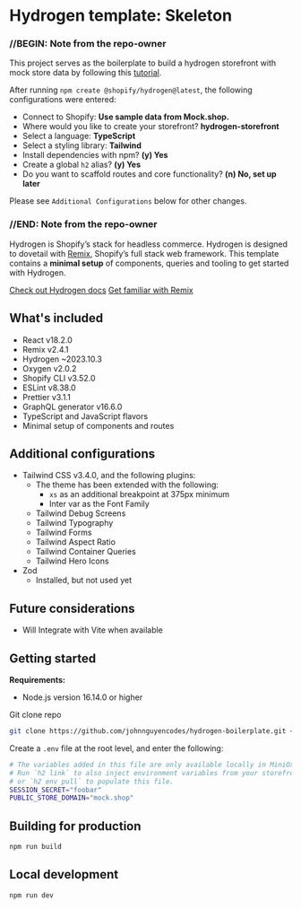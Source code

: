 # Hydrogen template: Skeleton

### //BEGIN: Note from the repo-owner

This project serves as the boilerplate to build a hydrogen storefront with mock store data by following this [tutorial](https://shopify.dev/docs/custom-storefronts/hydrogen/building/begin-development).

After running `npm create @shopify/hydrogen@latest`, the following configurations were entered:

- Connect to Shopify: <strong>Use sample data from Mock.shop.</strong>
- Where would you like to create your storefront? <strong>hydrogen-storefront</strong>
- Select a language: <strong>TypeScript</strong>
- Select a styling library: <strong>Tailwind</strong>
- Install dependencies with npm? <strong>(y) Yes</strong>
- Create a global `h2` alias? <strong>(y) Yes</strong>
- Do you want to scaffold routes and core functionality? <strong>(n) No, set up later</strong>

Please see `Additional Configurations` below for other changes.

### //END: Note from the repo-owner

Hydrogen is Shopify’s stack for headless commerce. Hydrogen is designed to dovetail with [Remix](https://remix.run/), Shopify’s full stack web framework. This template contains a **minimal setup** of components, queries and tooling to get started with Hydrogen.

[Check out Hydrogen docs](https://shopify.dev/custom-storefronts/hydrogen)
[Get familiar with Remix](https://remix.run/docs/en/v1)

## What's included

- React v18.2.0
- Remix v2.4.1
- Hydrogen ~2023.10.3
- Oxygen v2.0.2
- Shopify CLI v3.52.0
- ESLint v8.38.0
- Prettier v3.1.1
- GraphQL generator v16.6.0
- TypeScript and JavaScript flavors
- Minimal setup of components and routes

## Additional configurations

- Tailwind CSS v3.4.0, and the following plugins:
  - The theme has been extended with the following:
    - `xs` as an additional breakpoint at 375px minimum
    - Inter var as the Font Family
  - Tailwind Debug Screens
  - Tailwind Typography
  - Tailwind Forms
  - Tailwind Aspect Ratio
  - Tailwind Container Queries
  - Tailwind Hero Icons
- Zod
  - Installed, but not used yet

## Future considerations

- Will Integrate with Vite when available

## Getting started

**Requirements:**

- Node.js version 16.14.0 or higher

Git clone repo

```bash
git clone https://github.com/johnnguyencodes/hydrogen-boilerplate.git <name of local folder>
```

Create a `.env` file at the root level, and enter the following:

```bash
# The variables added in this file are only available locally in MiniOxygen.
# Run `h2 link` to also inject environment variables from your storefront,
# or `h2 env pull` to populate this file.
SESSION_SECRET="foobar"
PUBLIC_STORE_DOMAIN="mock.shop"
```

## Building for production

```bash
npm run build
```

## Local development

```bash
npm run dev
```
